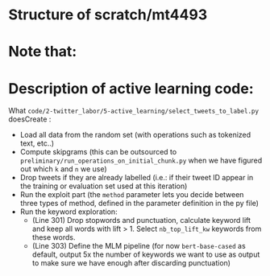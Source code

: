 # Structure of scratch/mt4493

# Note that:

# Description of active learning code:
What `code/2-twitter_labor/5-active_learning/select_tweets_to_label.py` doesCreate :
- Load all data from the random set (with operations such as tokenized text, etc..)
- Compute skipgrams (this can be outsourced to `preliminary/run_operations_on_initial_chunk.py` when we have figured out which `k` and `n` we use)
- Drop tweets if they are already labelled (i.e.: if their tweet ID appear in the training or evaluation set used at this iteration)
- Run the exploit part (the `method` parameter lets you decide between three types of method, defined in the parameter definition in the py file)
- Run the keyword exploration:
    - (Line 301) Drop stopwords and punctuation, calculate keyword lift and keep all words with lift > 1. Select `nb_top_lift_kw` keywords from these words.
    - (Line 303) Define the MLM pipeline (for now `bert-base-cased` as default, output 5x the number of keywords we want to use as output to make sure we have enough after discarding punctuation)